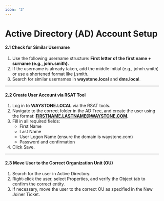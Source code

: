 ```yaml
---
icon: '2'
---
```


# Active Directory (AD) Account Setup

#### 2.1 Check for Similar Username

1. Use the following username structure: **First letter of the first name + surname (e.g., john.smith).**
2. If the username is already taken, add the middle initial (e.g., johnh.smith) or use a shortened format like j.smith.
3. Search for similar usernames in **waystone.local** and **dms.local**.

***

#### 2.2 Create User Account via RSAT Tool

1. Log in to **WAYSTONE.LOCAL** via the RSAT tools.
2. Navigate to the correct folder in the AD Tree, and create the user using the format: [**FIRSTNAME.LASTNAME@WAYSTONE.COM**](mailto:FIRSTNAME.LASTNAME@WAYSTONE.COM).
3. Fill in all required fields:
   * First Name
   * Last Name
   * User Logon Name (ensure the domain is waystone.com)
   * Password and confirmation
4. Click Save.

***

#### 2.3 Move User to the Correct Organization Unit (OU)

1. Search for the user in Active Directory.
2. Right-click the user, select Properties, and verify the Object tab to confirm the correct entity.
3. If necessary, move the user to the correct OU as specified in the New Joiner Ticket.
